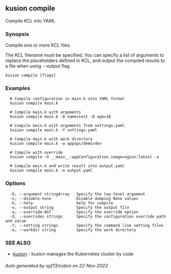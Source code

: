 ## kusion compile

Compile KCL into YAML

### Synopsis

Compile one or more KCL files.

The KCL filename must be specified. You can specify a list of arguments to replace the placeholders defined in KCL, and output the compiled results to a file when using --output flag.

```
kusion compile [flags]
```

### Examples

```
  # Compile configuration in main.k into YAML format
  kusion compile main.k
  
  # Compile main.k with arguments
  kusion compile main.k -D name=test -D age=18
  
  # Compile main.k with arguments from settings.yaml
  kusion compile main.k -Y settings.yaml
  
  # Compile main.k with work directory
  kusion compile main.k -w appops/demo/dev
  
  # Compile with override
  kusion compile -O __main__:appConfiguration.image=nginx:latest -a
  
  # Compile main.k and write result into output.yaml
  kusion compile main.k -o output.yaml
```

### Options

```
  -D, --argument stringArray   Specify the top-level argument
  -n, --disable-none           Disable dumping None values
  -h, --help                   help for compile
  -o, --output string          Specify the output file
  -a, --override-AST           Specify the override option
  -O, --overrides strings      Specify the configuration override path and value
  -Y, --setting strings        Specify the command line setting files
  -w, --workdir string         Specify the work directory
```

### SEE ALSO

* [kusion](kusion.md)	 - kusion manages the Kubernetes cluster by code

###### Auto generated by spf13/cobra on 22-Nov-2022
